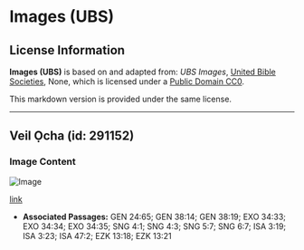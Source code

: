 # Images (UBS)

## License Information

**Images (UBS)** is based on and adapted from: _UBS Images_, [United Bible Societies](https://unitedbiblesocieties.org/), None, which is licensed under a [Public Domain CC0](https://creativecommons.org/public-domain/cc0/).

This markdown version is provided under the same license.



--------------------------------

## Veil Ọcha (id: 291152)

### Image Content

![Image](https://cdn.aquifer.bible/aquifer-content/resources/Media/WEB-0884_veil_white.jpg)

[link](https://cdn.aquifer.bible/aquifer-content/resources/Media/WEB-0884_veil_white.jpg)

* **Associated Passages:** GEN 24:65; GEN 38:14; GEN 38:19; EXO 34:33; EXO 34:34; EXO 34:35; SNG 4:1; SNG 4:3; SNG 5:7; SNG 6:7; ISA 3:19; ISA 3:23; ISA 47:2; EZK 13:18; EZK 13:21

